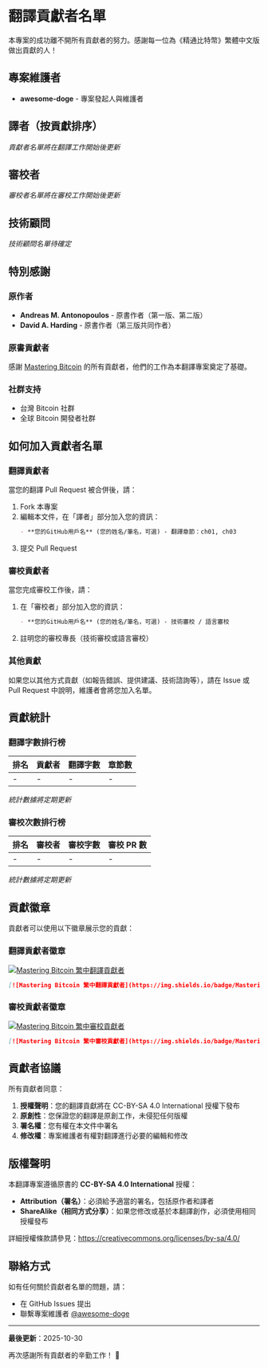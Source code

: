 # 翻譯貢獻者名單

本專案的成功離不開所有貢獻者的努力。感謝每一位為《精通比特幣》繁體中文版做出貢獻的人！

## 專案維護者

- **awesome-doge** - 專案發起人與維護者

## 譯者（按貢獻排序）

_貢獻者名單將在翻譯工作開始後更新_

<!-- 請保持以下格式：
- **GitHub 用戶名** (真實姓名/筆名) - 翻譯章節：chXX, chXX
-->

## 審校者

_審校者名單將在審校工作開始後更新_

<!-- 請保持以下格式：
- **GitHub 用戶名** (真實姓名/筆名) - 技術審校 / 語言審校
-->

## 技術顧問

_技術顧問名單待確定_

<!-- Bitcoin 技術專家，提供技術準確性建議 -->

## 特別感謝

### 原作者
- **Andreas M. Antonopoulos** - 原書作者（第一版、第二版）
- **David A. Harding** - 原書作者（第三版共同作者）

### 原書貢獻者
感謝 [Mastering Bitcoin](https://github.com/bitcoinbook/bitcoinbook) 的所有貢獻者，他們的工作為本翻譯專案奠定了基礎。

### 社群支持
- 台灣 Bitcoin 社群
- 全球 Bitcoin 開發者社群

## 如何加入貢獻者名單

### 翻譯貢獻者

當您的翻譯 Pull Request 被合併後，請：

1. Fork 本專案
2. 編輯本文件，在「譯者」部分加入您的資訊：
   ```markdown
   - **您的GitHub用戶名** (您的姓名/筆名，可選) - 翻譯章節：ch01, ch03
   ```
3. 提交 Pull Request

### 審校貢獻者

當您完成審校工作後，請：

1. 在「審校者」部分加入您的資訊：
   ```markdown
   - **您的GitHub用戶名** (您的姓名/筆名，可選) - 技術審校 / 語言審校
   ```
2. 註明您的審校專長（技術審校或語言審校）

### 其他貢獻

如果您以其他方式貢獻（如報告錯誤、提供建議、技術諮詢等），請在 Issue 或 Pull Request 中說明，維護者會將您加入名單。

## 貢獻統計

### 翻譯字數排行榜

| 排名 | 貢獻者 | 翻譯字數 | 章節數 |
|------|--------|----------|--------|
| - | - | - | - |

_統計數據將定期更新_

### 審校次數排行榜

| 排名 | 審校者 | 審校字數 | 審校 PR 數 |
|------|--------|----------|-----------|
| - | - | - | - |

_統計數據將定期更新_

## 貢獻徽章

貢獻者可以使用以下徽章展示您的貢獻：

### 翻譯貢獻者徽章

[![Mastering Bitcoin 繁中翻譯貢獻者](https://img.shields.io/badge/Mastering%20Bitcoin-%E7%BF%BB%E8%AD%AF%E8%B2%A2%E7%8D%BB%E8%80%85-orange?style=flat-square&logo=bitcoin)](https://github.com/awesome-doge/bitcoinbook-3nd-zh)

```markdown
[![Mastering Bitcoin 繁中翻譯貢獻者](https://img.shields.io/badge/Mastering%20Bitcoin-%E7%BF%BB%E8%AD%AF%E8%B2%A2%E7%8D%BB%E8%80%85-orange?style=flat-square&logo=bitcoin)](https://github.com/awesome-doge/bitcoinbook-3nd-zh)
```

### 審校貢獻者徽章

[![Mastering Bitcoin 繁中審校貢獻者](https://img.shields.io/badge/Mastering%20Bitcoin-%E5%AF%A9%E6%A0%A1%E8%B2%A2%E7%8D%BB%E8%80%85-blue?style=flat-square&logo=bitcoin)](https://github.com/awesome-doge/bitcoinbook-3nd-zh)

```markdown
[![Mastering Bitcoin 繁中審校貢獻者](https://img.shields.io/badge/Mastering%20Bitcoin-%E5%AF%A9%E6%A0%A1%E8%B2%A2%E7%8D%BB%E8%80%85-blue?style=flat-square&logo=bitcoin)](https://github.com/awesome-doge/bitcoinbook-3nd-zh)
```

## 貢獻者協議

所有貢獻者同意：

1. **授權聲明**：您的翻譯貢獻將在 CC-BY-SA 4.0 International 授權下發布
2. **原創性**：您保證您的翻譯是原創工作，未侵犯任何版權
3. **署名權**：您有權在本文件中署名
4. **修改權**：專案維護者有權對翻譯進行必要的編輯和修改

## 版權聲明

本翻譯專案遵循原書的 **CC-BY-SA 4.0 International** 授權：

- **Attribution（署名）**：必須給予適當的署名，包括原作者和譯者
- **ShareAlike（相同方式分享）**：如果您修改或基於本翻譯創作，必須使用相同授權發布

詳細授權條款請參見：https://creativecommons.org/licenses/by-sa/4.0/

## 聯絡方式

如有任何關於貢獻者名單的問題，請：
- 在 GitHub Issues 提出
- 聯繫專案維護者 [@awesome-doge](https://github.com/awesome-doge)

---

**最後更新**：2025-10-30

再次感謝所有貢獻者的辛勤工作！ 🙏
